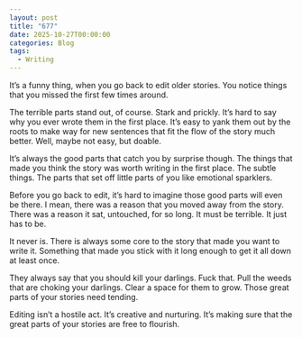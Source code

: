 ```yaml
---
layout: post
title: "677"
date: 2025-10-27T00:00:00
categories: Blog
tags:
  - Writing
---
```

It’s a funny thing, when you go back to edit older stories. You notice things that you missed the first few times around.

The terrible parts stand out, of course. Stark and prickly. It’s hard to say why you ever wrote them in the first place. It’s easy to yank them out by the roots to make way for new sentences that fit the flow of the story much better. Well, maybe not easy, but doable.

It’s always the good parts that catch you by surprise though. The things that made you think the story was worth writing in the first place. The subtle things. The parts that set off little parts of you like emotional sparklers.

Before you go back to edit, it’s hard to imagine those good parts will even be there. I mean, there was a reason that you moved away from the story. There was a reason it sat, untouched, for so long. It must be terrible. It just has to be.

It never is. There is always some core to the story that made you want to write it. Something that made you stick with it long enough to get it all down at least once.

They always say that you should kill your darlings. Fuck that. Pull the weeds that are choking your darlings. Clear a space for them to grow. Those great parts of your stories need tending.

Editing isn’t a hostile act. It’s creative and nurturing. It’s making sure that the great parts of your stories are free to flourish.
